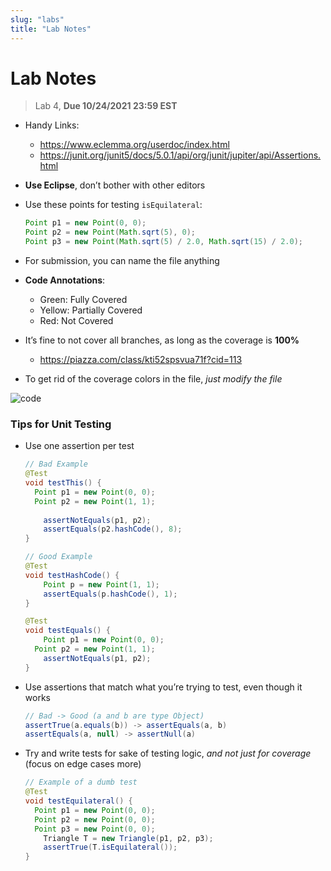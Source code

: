 ```yaml
---
slug: "labs"
title: "Lab Notes"
---
```


# Lab Notes
> Lab 4, **Due 10/24/2021 23:59 EST**

- Handy Links:
  - https://www.eclemma.org/userdoc/index.html
  - https://junit.org/junit5/docs/5.0.1/api/org/junit/jupiter/api/Assertions.html

- **Use Eclipse**, don’t bother with other editors

- Use these points for testing `isEquilateral`:

  ```java
  Point p1 = new Point(0, 0);
  Point p2 = new Point(Math.sqrt(5), 0);
  Point p3 = new Point(Math.sqrt(5) / 2.0, Math.sqrt(15) / 2.0);
  ```

- For submission, you can name the file anything

- **Code Annotations**:
	- Green: Fully Covered
	- Yellow: Partially Covered
	- Red: Not Covered

- It’s fine to not cover all branches, as long as the coverage is **100%**

  - https://piazza.com/class/kti52spsvua71f?cid=113

- To get rid of the coverage colors in the file, *just modify the file*

![code](https://i2.paste.pics/26dd62cb3f91cf965c631aa6318c7e51.png)



### Tips for Unit Testing

- Use one assertion per test

  ```java
  // Bad Example
  @Test
  void testThis() {
  	Point p1 = new Point(0, 0);
  	Point p2 = new Point(1, 1);
      
      assertNotEquals(p1, p2);
      assertEquals(p2.hashCode(), 8);
  }
  
  // Good Example
  @Test
  void testHashCode() {
      Point p = new Point(1, 1);
      assertEquals(p.hashCode(), 1);
  }
  
  @Test
  void testEquals() {
      Point p1 = new Point(0, 0);
  	Point p2 = new Point(1, 1);
      assertNotEquals(p1, p2);
  }
  ```

- Use assertions that match what you’re trying to test, even though it works

  ```java
  // Bad -> Good (a and b are type Object)
  assertTrue(a.equals(b)) -> assertEquals(a, b)
  assertEquals(a, null) -> assertNull(a)
  ```

- Try and write tests for sake of testing logic, *and not just for coverage* (focus on edge cases more)

  ```java
  // Example of a dumb test
  @Test
  void testEquilateral() {
  	Point p1 = new Point(0, 0);
  	Point p2 = new Point(0, 0);
  	Point p3 = new Point(0, 0);
      Triangle T = new Triangle(p1, p2, p3);
      assertTrue(T.isEquilateral());
  }
  ```

  

